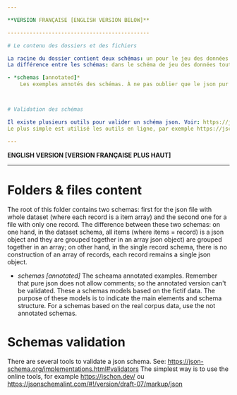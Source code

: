 ```yaml
---

**VERSION FRANÇAISE [ENGLISH VERSION BELOW]**

---------------------------------------------

# Le contenu des dossiers et des fichiers

La racine du dossier contient deux schémas: un pour le jeu des données (où chaque notice est une unité dans un array de json file) et l'autre pour une notice.
La différence entre les schémas: dans le schéma de jeu des données toutes les notices (notice = objet json) sont regroupées dans un array, dans le schéma pour un ficher avec une seule notice il n'y pas de construction d'un array des notices, chaque notice reste un seul objet json.

- *schemas [annotated]*
	Les exemples annotés des schémas. À ne pas oublier que le json pur n'autorise pas les commentaires; la version commentée ne pourra pas donc être validée. Ce sont des modèles des schémas basés sur des données fictives. L'objectif de ces modèles est d’indiquer les principaux éléments et la structure d'un schéma. Pour des schémas basés sur les données réelles du corpus, utilisez les schémas non annoté.



# Validation des schémas

Il existe plusieurs outils pour valider un schéma json. Voir: https://json-schema.org/implementations.html#validators
Le plus simple est utilisé les outils en ligne, par exemple https://jschon.dev/ ou https://jsonschemalint.com/#!/version/draft-07/markup/json

---
```


**ENGLISH VERSION [VERSION FRANÇAISE PLUS HAUT]**

-------------------------------------------------

# Folders & files content

The root of this folder contains two schemas: first for the json file with whole dataset (where each record is a item array) and the second one for a file with only one record.
The difference between these two schemas: on one hand, in the dataset schema, all items (where items = record) is a json object and they are grouped together in an array json object) are grouped together in an array; on other hand, in the single record schema, there is no construction of an array of records, each record remains a single json object.

- *schemas [annotated]*
	The scheama annotated examples. Remember that pure json does not allow comments; so the annotated version can't be validated. These a schemas models based on the fictif data. The purpose of these models is to indicate the main elements and schema structure. For a schemas based on the real corpus data, use the not annotated schemas. 



# Schemas validation

There are several tools to validate a json schema. See: https://json-schema.org/implementations.html#validators
The simplest way is to use the online tools, for example https://jschon.dev/ ou https://jsonschemalint.com/#!/version/draft-07/markup/json


